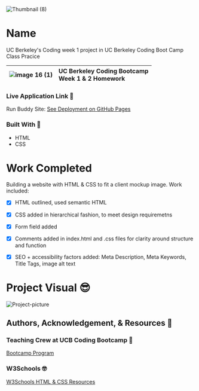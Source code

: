 ![Thumbnail (8)](https://user-images.githubusercontent.com/77648727/108650174-cf206580-7473-11eb-93bb-daa76a1cf9da.png)

  
# Name
UC Berkeley's Coding week 1 project in UC Berkeley Coding Boot Camp Class Pracice      

![image 16 (1)](https://user-images.githubusercontent.com/77648727/108653459-54f3df00-747b-11eb-8c4a-cb881ad88585.png)  | UC Berkeley Coding Bootcamp <br> Week 1 & 2 Homework |
|---|:---|

### Live Application Link 👀
Run Buddy Site: [See Deployment on GitHub Pages]( https://sarahdurks.github.io/Run-Buddy/)

### Built With 🧰
- HTML
- CSS

# Work Completed
Building a website with HTML & CSS to fit a client mockup image. Work included:

- [x] HTML outlined, used semantic HTML
- [x] CSS added in hierarchical fashion, to meet design requiremetns
- [x] Form field added
- [x] Comments added in index.html and .css files for clarity around structure and function
- [x] SEO + accessibility factors added: Meta Description, Meta Keywords, Title Tags, image alt text


# Project Visual :sunglasses:
![Project-picture](https://user-images.githubusercontent.com/77648727/107858055-eb266600-6de6-11eb-80a7-3dfeeaa5ec4b.png)

## Authors, Acknowledgement, & Resources 🤝

### Teaching Crew at UCB Coding Bootcamp 🎉
[Bootcamp Program](https://bootcamp.berkeley.edu/coding/)

### W3Schools 🤓
[W3Schools HTML & CSS Resources](https://www.w3schools.com/)
